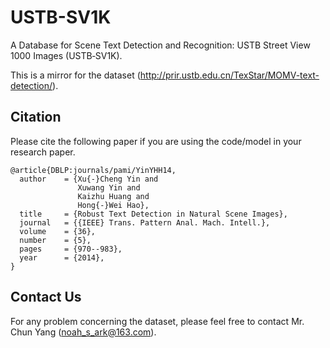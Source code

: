 # USTB-SV1K 
A Database for Scene Text Detection and Recognition: USTB Street View 1000 Images (USTB‐SV1K).

This is a mirror for the dataset (http://prir.ustb.edu.cn/TexStar/MOMV-text-detection/).

## Citation
Please cite the following paper if you are using the code/model in your research paper.

    @article{DBLP:journals/pami/YinYHH14,
      author    = {Xu{-}Cheng Yin and
                   Xuwang Yin and
                   Kaizhu Huang and
                   Hong{-}Wei Hao},
      title     = {Robust Text Detection in Natural Scene Images},
      journal   = {{IEEE} Trans. Pattern Anal. Mach. Intell.},
      volume    = {36},
      number    = {5},
      pages     = {970--983},
      year      = {2014},
    }

## Contact Us
For any problem concerning the dataset, please feel free to contact Mr. Chun Yang (noah_s_ark@163.com).
